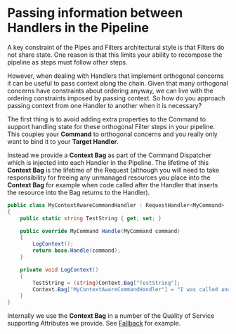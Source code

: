 # Passing information between Handlers in the Pipeline

A key constraint of the Pipes and Filters architectural style is that Filters do not share state. One reason is that this limits your ability to recompose the pipeline as steps must follow other steps.

However, when dealing with Handlers that implement orthogonal concerns it can be useful to pass context along the chain. Given that many orthogonal concerns have constraints about ordering anyway, we can live
with the ordering constraints imposed by passing context. So how do you approach passing context from one Handler to another when it is necessary?

The first thing is to avoid adding extra properties to the Command to support handling state for these orthogonal Filter steps in your pipeline. This couples your **Command** to orthogonal concerns and you
really only want to bind it to your **Target Handler**.

Instead we provide a **Context Bag** as part of the Command Dispatcher which is injected into each Handler in the Pipeline. The lifetime of this **Context Bag** is the lifetime of the Request (although you will
need to take responsibility for freeing any unmanaged resources you place into the **Context Bag** for example when code called after the Handler that inserts the resource into the Bag returns to the Handler).

``` csharp
public class MyContextAwareCommandHandler : RequestHandler<MyCommand>
{
    public static string TestString { get; set; }

    public override MyCommand Handle(MyCommand command)
    {
        LogContext();
        return base.Handle(command);
    }

    private void LogContext()
    {
        TestString = (string)Context.Bag["TestString"];
        Context.Bag["MyContextAwareCommandHandler"] = "I was called and set the context";
    }
}
```

Internally we use the **Context Bag** in a number of the Quality of Service supporting Attributes we provide. See [Fallback](PolicyFallback.html) for example.
